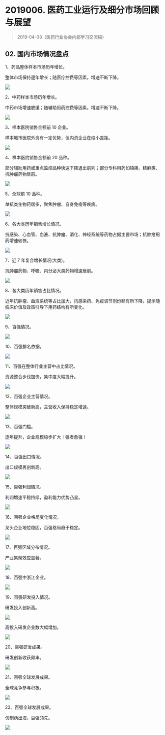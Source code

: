 # 2019006. 医药工业运行及细分市场回顾与展望
> 2019-04-03（医药行业协会内部学习交流稿）

## 02. 国内市场情况盘点

1、药品整体样本市场历年增长。

整体市场保持逐年增长；随医疗控费等因素，增速不断下降。

![](https://raw.githubusercontent.com/dalong0514/selfstudy/master/图片链接/工程培训/2019044.PNG)

2、中药样本市场历年增长。

中药市场增速放缓；随辅助用药控费等因素，增速不断下降。

![](https://raw.githubusercontent.com/dalong0514/selfstudy/master/图片链接/工程培训/2019045.PNG)

3、样本医院销售金额前 10 企业。

样本城市医院外资有一定优势，但内资企业在缩小差距。

![](https://raw.githubusercontent.com/dalong0514/selfstudy/master/图片链接/工程培训/2019046.PNG)

4、样本医院销售金额前 20 品种。

部分辅助用药或重点监控品种快速下降退出前列；部分专科用药如镇痛、精麻类、抗肿瘤药物居前。

![](https://raw.githubusercontent.com/dalong0514/selfstudy/master/图片链接/工程培训/2019047.PNG)

5、全球前 10 品种。

单抗类生物药居多，聚焦肿瘤、自身免疫等疾病。

![](https://raw.githubusercontent.com/dalong0514/selfstudy/master/图片链接/工程培训/2019048.PNG)

6、各大类历年销售增长情况。

抗感染、心血管、血液、抗肿瘤、消化、神经系统等药物占据主要市场；抗肿瘤用药增速较快。

![](https://raw.githubusercontent.com/dalong0514/selfstudy/master/图片链接/工程培训/2019049.PNG)

7、近 7 年复合增长情况(大类)。

抗肿瘤药物、呼吸、内分泌大类药物增速居前。

![](https://raw.githubusercontent.com/dalong0514/selfstudy/master/图片链接/工程培训/2019050.PNG)

8、各大类历年销售占比情况。

近年抗肿瘤、血液系统等占比加大，抗感染药、免疫调节剂份额有所下降，提示随临床价值及政策引导下用药结构有所变化。

![](https://raw.githubusercontent.com/dalong0514/selfstudy/master/图片链接/工程培训/2019051.PNG)

9、百强情况。

![](https://raw.githubusercontent.com/dalong0514/selfstudy/master/图片链接/工程培训/2019052.PNG)

10、百强排名依据。

![](https://raw.githubusercontent.com/dalong0514/selfstudy/master/图片链接/工程培训/2019053.PNG)

11、百强在整体行业主营中占比情况。

资源整合步伐加快，集中度大幅提升。

![](https://raw.githubusercontent.com/dalong0514/selfstudy/master/图片链接/工程培训/2019054.PNG)

12、百强企业主营情况。

整体规模突破新高，主营收入保持稳定增速。

![](https://raw.githubusercontent.com/dalong0514/selfstudy/master/图片链接/工程培训/2019055.PNG)

13、百强门槛。

逐年提升，企业规模稳步扩大！强者愈强！

![](https://raw.githubusercontent.com/dalong0514/selfstudy/master/图片链接/工程培训/2019056.PNG)

14、百强出口情况。

出口规模再创新高。

![](https://raw.githubusercontent.com/dalong0514/selfstudy/master/图片链接/工程培训/2019057.PNG)

15、百强利润情况。

利润增速平稳持续，盈利能力优势凸显。

![](https://raw.githubusercontent.com/dalong0514/selfstudy/master/图片链接/工程培训/2019058.PNG)

16、百强企业格局变化情况。

龙头企业地位稳固，百强格局趋于稳定。

![](https://raw.githubusercontent.com/dalong0514/selfstudy/master/图片链接/工程培训/2019059.PNG)

17、百强区域分布情况。

产业集聚效应显著。

![](https://raw.githubusercontent.com/dalong0514/selfstudy/master/图片链接/工程培训/2019060.PNG)

18、百强中浙江企业。

![](https://raw.githubusercontent.com/dalong0514/selfstudy/master/图片链接/工程培训/2019061.PNG)

19、百强研发投入情况。

研发投入创新高。

![](https://raw.githubusercontent.com/dalong0514/selfstudy/master/图片链接/工程培训/2019062.PNG)

高投入研发企业数大幅增加。

![](https://raw.githubusercontent.com/dalong0514/selfstudy/master/图片链接/工程培训/2019063.PNG)

20、百强研发成果。

研发创新收获颇丰。

![](https://raw.githubusercontent.com/dalong0514/selfstudy/master/图片链接/工程培训/2019064.PNG)

21、百强全球发展成果。

全球竞争参与积极。

![](https://raw.githubusercontent.com/dalong0514/selfstudy/master/图片链接/工程培训/2019065.PNG)

22、百强全球发展成果。

仿制药出海，百强领先。

![](https://raw.githubusercontent.com/dalong0514/selfstudy/master/图片链接/工程培训/2019066.PNG)







